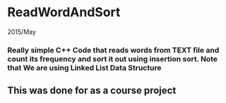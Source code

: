 # ReadWordAndSort 
2015/May
### Really simple C++ Code that reads words from TEXT file and count its frequency and sort it out using insertion sort. Note that We are using Linked List Data Structure

## This was done for as a course project 
